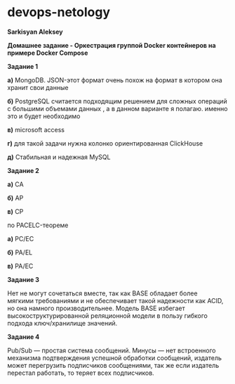 # devops-netology
**Sarkisyan Aleksey**

**Домашнее задание - Оркестрация группой Docker контейнеров на примере Docker Compose**


**Задание 1**

**а)** MongoDB. JSON-этот формат очень похож на формат в котором она хранит свои данные

**б)** PostgreSQL считается подходящим решением для сложных операций с большими объемами данных , а в данном варианте я полагаю. именно это и будет необходимо

**в)** microsoft access 

**г)** для такой задачи нужна колонко ориентированная ClickHouse

**д)** Стабильная и надежная MySQL


**Задание 2**

**а)** СА

**б)** AP

**в)** CP

по PACELC-теореме 

**а)** PC/EC

**б)** PA/EL

**в)** PA/EC


**Задание 3**

Нет не могут сочетаться вместе, так как BASE обладает более мягкими требованиями и не обеспечивает такой надежности как ACID, но она намного производительнее. Модель BASE избегает высокоструктурированной реляционной модели в пользу гибкого подхода ключ/хранилище значений.


**Задание 4**

Pub/Sub — простая система сообщений. Минусы — нет встроенного механизма подтверждения успешной обработки сообщений, издатель может перегрузить подписчиков сообщениями, так же если издатель перестал работать, то теряет всех подписчиков.